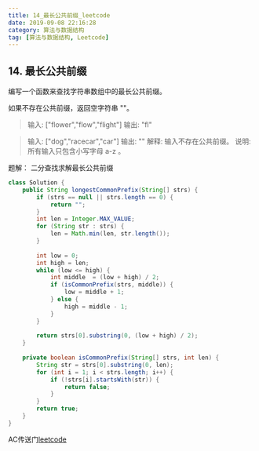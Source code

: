 ```yaml
---
title: 14_最长公共前缀_leetcode
date: 2019-09-08 22:16:28
category: 算法与数据结构
tag: [算法与数据结构, Leetcode]
---
```


## 14. 最长公共前缀

编写一个函数来查找字符串数组中的最长公共前缀。

如果不存在公共前缀，返回空字符串 ""。

>输入: ["flower","flow","flight"]
输出: "fl"

>输入: ["dog","racecar","car"]
输出: ""
解释: 输入不存在公共前缀。
说明:所有输入只包含小写字母 a-z 。

题解： 二分查找求解最长公共前缀

```java
class Solution {
	public String longestCommonPrefix(String[] strs) {
		if (strs == null || strs.length == 0) {
			return "";
		}
		int len = Integer.MAX_VALUE;
		for (String str : strs) {
			len = Math.min(len, str.length());
		}
		
		int low = 0;
		int high = len;
		while (low <= high) {
			int middle  = (low + high) / 2;
			if (isCommonPrefix(strs, middle)) {
				low = middle + 1;
			} else {
				high = middle - 1;
			}
		}
		
		return strs[0].substring(0, (low + high) / 2);
	}
	
	private boolean isCommonPrefix(String[] strs, int len) {
		String str = strs[0].substring(0, len);
		for (int i = 1; i < strs.length; i++) {
			if (!strs[i].startsWith(str)) {
				return false;
			}
		}
		return true;
	}
}
```

AC传送门[leetcode](https://leetcode-cn.com/problems/longest-common-prefix/submissions/)